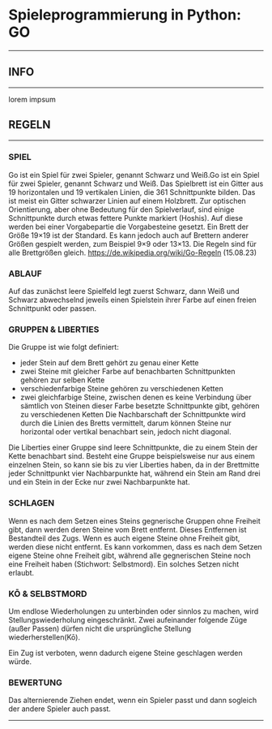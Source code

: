 # Spieleprogrammierung in Python: GO
___
## INFO
___
lorem impsum
## REGELN
___
### SPIEL
Go ist ein Spiel für zwei Spieler, genannt Schwarz und Weiß.Go ist ein Spiel für zwei Spieler, genannt Schwarz und Weiß.
Das Spielbrett ist ein Gitter aus 19 horizontalen und 19 vertikalen Linien, die 361 Schnittpunkte bilden. Das ist meist
ein Gitter schwarzer Linien auf einem Holzbrett. Zur optischen Orientierung, aber ohne Bedeutung für den Spielverlauf,
sind einige Schnittpunkte durch etwas fettere Punkte markiert (Hoshis). Auf diese werden bei einer Vorgabepartie die
Vorgabesteine gesetzt. Ein Brett der Größe 19×19 ist der Standard. Es kann jedoch auch auf Brettern anderer Größen
gespielt werden, zum Beispiel 9×9 oder 13×13. Die Regeln sind für alle Brettgrößen gleich.
https://de.wikipedia.org/wiki/Go-Regeln (15.08.23)

### ABLAUF
Auf das zunächst leere Spielfeld legt zuerst Schwarz, dann Weiß und Schwarz abwechselnd jeweils einen Spielstein ihrer
Farbe auf einen freien Schnittpunkt oder passen.

### GRUPPEN & LIBERTIES
Die Gruppe ist wie folgt definiert:
- jeder Stein auf dem Brett gehört zu genau einer Kette
- zwei Steine mit gleicher Farbe auf benachbarten Schnittpunkten gehören zur selben Kette
- verschiedenfarbige Steine gehören zu verschiedenen Ketten
- zwei gleichfarbige Steine, zwischen denen es keine Verbindung über sämtlich von Steinen dieser Farbe besetzte
  Schnittpunkte gibt, gehören zu verschiedenen Ketten
Die Nachbarschaft der Schnittpunkte wird durch die Linien des Bretts vermittelt, darum können Steine nur horizontal oder
vertikal benachbart sein, jedoch nicht diagonal.

Die Liberties einer Gruppe sind leere Schnittpunkte, die zu einem Stein der Kette benachbart sind. Besteht eine Gruppe
beispielsweise nur aus einem einzelnen Stein, so kann sie bis zu vier Liberties haben, da in der Brettmitte jeder 
Schnittpunkt vier Nachbarpunkte hat, während ein Stein am Rand drei und ein Stein in der Ecke nur zwei Nachbarpunkte
hat.

### SCHLAGEN
Wenn es nach dem Setzen eines Steins gegnerische Gruppen ohne Freiheit gibt, dann werden deren Steine vom Brett
entfernt. Dieses Entfernen ist Bestandteil des Zugs. Wenn es auch eigene Steine ohne Freiheit gibt, werden diese nicht
entfernt. Es kann vorkommen, dass es nach dem Setzen eigene Steine ohne Freiheit gibt, während alle gegnerischen Steine
noch eine Freiheit haben (Stichwort: Selbstmord). Ein solches Setzen nicht erlaubt.

### KŌ & SELBSTMORD
Um endlose Wiederholungen zu unterbinden oder sinnlos zu machen, wird Stellungswiederholung eingeschränkt. Zwei 
aufeinander folgende Züge (außer Passen) dürfen nicht die ursprüngliche Stellung wiederherstellen(Kō).

Ein Zug ist verboten, wenn dadurch eigene Steine geschlagen werden würde.

### BEWERTUNG
Das alternierende Ziehen endet, wenn ein Spieler passt und dann sogleich der andere Spieler auch passt.

___
